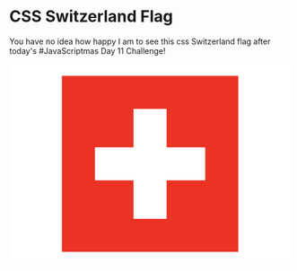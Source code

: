 # CSS Switzerland Flag

You have no idea how happy I am to see this css Switzerland flag after today's #JavaScriptmas Day 11 Challenge!

<img src="./switzerland_flag.png" alt="css flag of switzerland" width="500px" height=auto>
